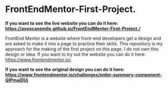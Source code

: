 # FrontEndMentor-First-Project.

**If you want to see the live website you can do it here: https://avoscanemile.github.io/FrontEndMentor-First-Project./**

FrontEnd Mentor is a website where front-end developers get a design and are asked to make it into a page to practice their skills. This repository is my approach for the making of the first project on this page. I do not own this design or idea. If you want to try out the website you can do it here: https://www.frontendmentor.io/.

**If you want to see the original design you can do it here: https://www.frontendmentor.io/challenges/order-summary-component-QlPmajDUj**


